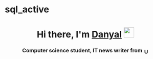 # sql_active
<h1 align="center">Hi there, I'm <a href="https://daniilshat.ru/" target="_blank">Danyal</a> 
<img src="https://github.com/blackcater/blackcater/raw/main/images/Hi.gif" height="32"/></h1>
<h3 align="center">Computer science student, IT news writer from <img src="https://raw.githubusercontent.com/hjnilsson/country-flags/master/png100px/ua.png" alt="Ukraine" style="height:16px; vertical-align:middle;" />

